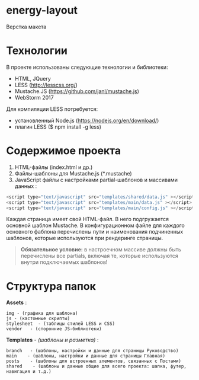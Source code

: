 # energy-layout
Верстка макета

# Технологии

В проекте использованы следующие технологии и библиотеки:
  - HTML, JQuery
  - LESS (http://lesscss.org/)
  - Mustache.JS (https://github.com/janl/mustache.js)
  - WebStorm 2017
  
Для компиляции LESS потребуется: 
  - установленный Node.js (https://nodejs.org/en/download/) 
  - плагин LESS ($ npm install -g less)
  
# Содержимое проекта
1. HTML-файлы (index.html и др.)
2. Файлы-шаблоны для Mustache.js (*.mustache)
3. JavaScript файлы с настройками partial-шаблонов и массивами данных :
```javascript
<script type="text/javascript" src="templates/shared/data.js" ></script>
<script type="text/javascript" src="templates/main/data.js" ></script>
<script type="text/javascript" src="templates/main/config.js" ></script>
```


Каждая страница имеет свой HTML-файл. В него подгружается основной шаблон Mustache.
В конфигурационном файле для каждого основного фаблона перечислены пути и наименования подчиненных шаблонов, которые используются при рендеринге страницы.

> **Обязательное условие:**
 в настроечном массиве должны быть перечислены все partials, включая те, которые используются внутри подключаемых шаблонов!


# Структура папок

**Assets** :

	img - (графика для шаблона)
	js - (кастомные скрипты)
	stylesheet  - (таблицы стилей LESS и CSS)
	vendor   - (сторонние JS-библиотеки)

**Templates**   - *(шаблоны и разметка)* : 

	branch   - (шаблоны, настройки и данные для страницы Руководство)
	main    - (шаблоны, настройки и данные для страницы Главная)
	posts    - (шаблоны для встроенных элементов, связанных с Постами)
	shared    - (шаблоны и данные общие для всего проекта: шапка, футер, навигация и т.д.) 
